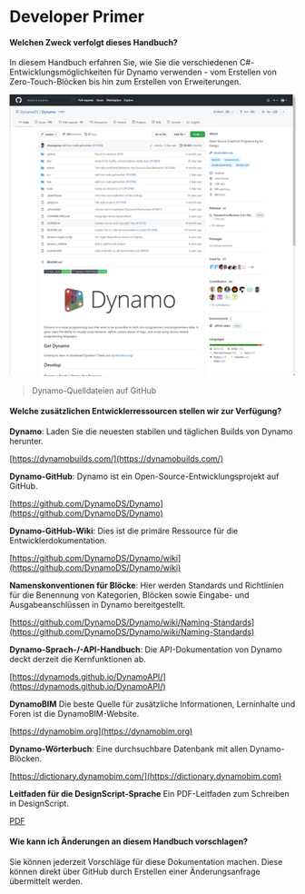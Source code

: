 # Developer Primer 

#### Welchen Zweck verfolgt dieses Handbuch? <a href="#what-is-the-purpose-of-this-guide" id="what-is-the-purpose-of-this-guide"></a>

In diesem Handbuch erfahren Sie, wie Sie die verschiedenen C#-Entwicklungsmöglichkeiten für Dynamo verwenden - vom Erstellen von Zero-Touch-Blöcken bis hin zum Erstellen von Erweiterungen.

![Dynamo-Quelldateien auf GitHub](images/dynamogithub.jpg)
> Dynamo-Quelldateien auf GitHub

#### Welche zusätzlichen Entwicklerressourcen stellen wir zur Verfügung? <a href="#what-additional-online-resources-do-we-provide" id="what-additional-online-resources-do-we-provide"></a>

**Dynamo**: Laden Sie die neuesten stabilen und täglichen Builds von Dynamo herunter.

[https://dynamobuilds.com/](https://dynamobuilds.com/)

**Dynamo-GitHub**: Dynamo ist ein Open-Source-Entwicklungsprojekt auf GitHub.

[https://github.com/DynamoDS/Dynamo](https://github.com/DynamoDS/Dynamo)

**Dynamo-GitHub-Wiki**: Dies ist die primäre Ressource für die Entwicklerdokumentation.

[https://github.com/DynamoDS/Dynamo/wiki](https://github.com/DynamoDS/Dynamo/wiki)

**Namenskonventionen für Blöcke**: Hier werden Standards und Richtlinien für die Benennung von Kategorien, Blöcken sowie Eingabe- und Ausgabeanschlüssen in Dynamo bereitgestellt.

[https://github.com/DynamoDS/Dynamo/wiki/Naming-Standards](https://github.com/DynamoDS/Dynamo/wiki/Naming-Standards)

**Dynamo-Sprach-/-API-Handbuch**: Die API-Dokumentation von Dynamo deckt derzeit die Kernfunktionen ab.

[https://dynamods.github.io/DynamoAPI/](https://dynamods.github.io/DynamoAPI/)

**DynamoBIM** Die beste Quelle für zusätzliche Informationen, Lerninhalte und Foren ist die DynamoBIM-Website.

[https://dynamobim.org](https://dynamobim.org)

**Dynamo-Wörterbuch**: Eine durchsuchbare Datenbank mit allen Dynamo-Blöcken.

[https://dictionary.dynamobim.com/](https://dictionary.dynamobim.com)

**Leitfaden für die DesignScript-Sprache** Ein PDF-Leitfaden zum Schreiben in DesignScript.

[PDF](https://dynamobim.org/wp-content/uploads/forum-assets/colin-mccroneautodesk-com/07/10/Dynamo\_language\_guide\_version\_1.pdf)

#### Wie kann ich Änderungen an diesem Handbuch vorschlagen? <a href="#how-can-i-suggest-changes-to-this-guide" id="how-can-i-suggest-changes-to-this-guide"></a>

Sie können jederzeit Vorschläge für diese Dokumentation machen. Diese können direkt über GitHub durch Erstellen einer Änderungsanfrage übermittelt werden.
